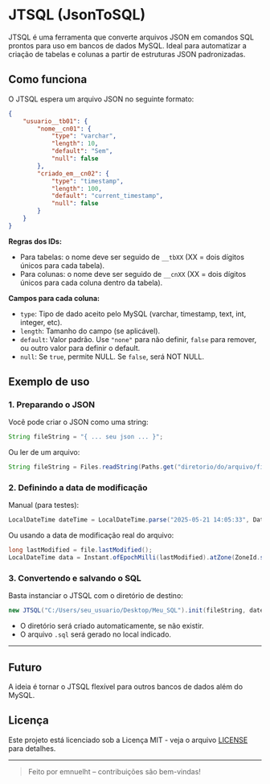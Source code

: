 # JTSQL (JsonToSQL)

JTSQL é uma ferramenta que converte arquivos JSON em comandos SQL prontos para uso em bancos de dados MySQL. Ideal para automatizar a criação de tabelas e colunas a partir de estruturas JSON padronizadas.

## Como funciona

O JTSQL espera um arquivo JSON no seguinte formato:

```json
{
    "usuario__tb01": {
        "nome__cn01": {
            "type": "varchar",
            "length": 10,
            "default": "Sem",
            "null": false
        },
        "criado_em__cn02": {
            "type": "timestamp",
            "length": 100,
            "default": "current_timestamp",
            "null": false
        }
    }
}
```

**Regras dos IDs:**
- Para tabelas: o nome deve ser seguido de `__tbXX` (XX = dois dígitos únicos para cada tabela).
- Para colunas: o nome deve ser seguido de `__cnXX` (XX = dois dígitos únicos para cada coluna dentro da tabela).

**Campos para cada coluna:**
- `type`: Tipo de dado aceito pelo MySQL (varchar, timestamp, text, int, integer, etc).
- `length`: Tamanho do campo (se aplicável).
- `default`: Valor padrão. Use `"none"` para não definir, `false` para remover, ou outro valor para definir o default.
- `null`: Se `true`, permite NULL. Se `false`, será NOT NULL.

## Exemplo de uso

### 1. Preparando o JSON

Você pode criar o JSON como uma string:
```java
String fileString = "{ ... seu json ... }";
```

Ou ler de um arquivo:
```java
String fileString = Files.readString(Paths.get("diretorio/do/arquivo/file.json"));
```

### 2. Definindo a data de modificação

Manual (para testes):
```java
LocalDateTime dateTime = LocalDateTime.parse("2025-05-21 14:05:33", DateTimeFormatter.ofPattern("yyyy-MM-dd H:m:s"));
```

Ou usando a data de modificação real do arquivo:
```java
long lastModified = file.lastModified(); 
LocalDateTime data = Instant.ofEpochMilli(lastModified).atZone(ZoneId.systemDefault()).toLocalDateTime();
```

### 3. Convertendo e salvando o SQL

Basta instanciar o JTSQL com o diretório de destino:
```java
new JTSQL("C:/Users/seu_usuario/Desktop/Meu_SQL").init(fileString, dateTime);
```
- O diretório será criado automaticamente, se não existir.
- O arquivo `.sql` será gerado no local indicado.

<!-- ## Requisitos

- **Java 21**
- **Gradle** (com Kotlin DSL)
- Acesso ao repositório [JitPack](https://jitpack.io) -->

<!-- ## Dependências

No seu `build.gradle.kts` adicione:

```kotlin
repositories {
    mavenCentral()
    maven { url = uri("https://jitpack.io") }
}

dependencies {
    implementation("com.fasterxml.jackson.core:jackson-databind:2.15.0")
    implementation("com.github.emnuelht:compare-json:v1.0.3")
}
```

Essas dependências são essenciais para o funcionamento do JTSQL. -->

---

## Futuro

A ideia é tornar o JTSQL flexível para outros bancos de dados além do MySQL.

## Licença

Este projeto está licenciado sob a Licença MIT - veja o arquivo [LICENSE](LICENSE) para detalhes.

---

> Feito por emnuelht – contribuições são bem-vindas!